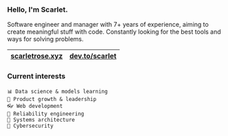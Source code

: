 ### Hello, I'm Scarlet.

Software engineer and manager with 7+ years of experience, aiming to create meaningful stuff with code. Constantly looking for the best tools and ways for solving problems.

| <a href="https://scarletrose.xyz" target="_blank">scarletrose.xyz</a> | <a href="https://dev.to/scarlet" target="_blank">dev.to/scarlet</a> | 
| - | - |

### Current interests

    📊 Data science & models learning
    🌱 Product growth & leadership
    👓 Web development
    🌳 Reliability engineering
    🚀 Systems architecture
    🚧 Cybersecurity
